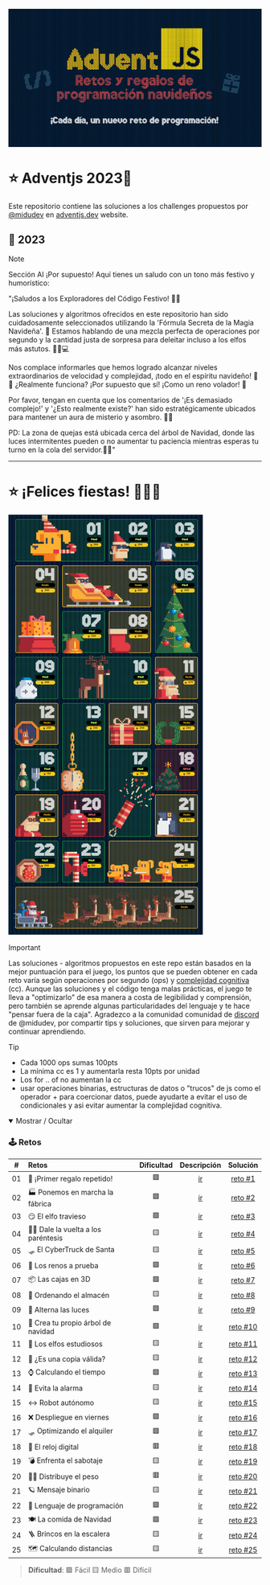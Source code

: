![AdventJs](AdventJS.png)

# ⭐ Adventjs 2023🎄

Este repositorio contiene las soluciones a los challenges propuestos por [@midudev](https://midu.dev/) en [adventjs.dev](https://adventjs.dev/) website.

## 🎉 2023

> [!NOTE]
> Sección AI
> ¡Por supuesto! Aquí tienes un saludo con un tono más festivo y humorístico:

"¡Saludos a los Exploradores del Código Festivo! 🎄🎅

Las soluciones y algoritmos ofrecidos en este repositorio han sido cuidadosamente seleccionados utilizando la 'Fórmula Secreta de la Magia Navideña'. 🌟 Estamos hablando de una mezcla perfecta de operaciones por segundo y la cantidad justa de sorpresa para deleitar incluso a los elfos más astutos. 🧝‍♂️💻

Nos complace informarles que hemos logrado alcanzar niveles extraordinarios de velocidad y complejidad, ¡todo en el espíritu navideño! 🚀🎁 ¿Realmente funciona? ¡Por supuesto que sí! ¡Como un reno volador! 🦌

Por favor, tengan en cuenta que los comentarios de '¡Es demasiado complejo!' y '¿Esto realmente existe?' han sido estratégicamente ubicados para mantener un aura de misterio y asombro. 🤔✨

PD: La zona de quejas está ubicada cerca del árbol de Navidad, donde las luces intermitentes pueden o no aumentar tu paciencia mientras esperas tu turno en la cola del servidor.🎄🎉"

---

# ⭐ ¡Felices fiestas! 🎉🎁🎅

![Tabla de retos](./tabla.png)

> [!IMPORTANT]
> Las soluciones - algoritmos propuestos en este repo están basados en la mejor puntuación para el juego, los puntos que se pueden obtener en cada reto varía según operaciones por segundo (ops) y [complejidad cognitiva](./Cognitive_Complexity_Sonar_Guide_2023.pdf) (cc). 
Aunque las soluciones y el código tenga malas prácticas, el juego te lleva a "optimizarlo" de esa manera a costa de legibilidad y comprensión, pero también se aprende algunas particularidades del lenguaje y te hace "pensar fuera de la caja".
Agradezco a la comunidad comunidad de [discord](https://discord.com/invite/midudev) de @midudev, por compartir tips y soluciones, que sirven para mejorar y continuar aprendiendo.

> [!TIP]
> - Cada 1000 ops sumas 100pts
> - La mínima cc es 1 y aumentarla resta 10pts por unidad
> - Los for .. of no aumentan la cc
> - usar operaciones binarias, estructuras de datos o "trucos" de js como el operador + para coercionar datos, puede ayudarte a evitar el uso de condicionales y asi evitar aumentar la complejidad cognitiva.



<details open>

<summary>Mostrar / Ocultar</summary>

### 🕹️ Retos

|  #  |             Retos                    |   Dificultad    |                  Descripción                    |                 Solución               |
| :-: | :----------------------------------  | :------------:  | :---------------------------------------------: | :------------------------------------: |
| 01  | 🎁 ¡Primer regalo repetido!         |       🟩       | [ir](https://adventjs.dev/es/challenges/2023/1)  |         [reto #1](./reto%20%231)       |
| 02  | 🏭 Ponemos en marcha la fábrica     |       🟩       | [ir](https://adventjs.dev/es/challenges/2023/2)  |         [reto #2](./reto%20%232)       |
| 03  | 😏 El elfo travieso                 |       🟩       | [ir](https://adventjs.dev/es/challenges/2023/3)  |         [reto #3](./reto%20%233)       |
| 04  | 😵‍💫 Dale la vuelta a los paréntesis  |       🟨       | [ir](https://adventjs.dev/es/challenges/2023/4)  |         [reto #4](./reto%20%234)       |
| 05  | 🛷 El CyberTruck de Santa           |       🟨       | [ir](https://adventjs.dev/es/challenges/2023/5)  |         [reto #5](./reto%20%235)       |
| 06  | 🦌 Los renos a prueba               |       🟩       | [ir](https://adventjs.dev/es/challenges/2023/6)  |         [reto #6](./reto%20%236)       |
| 07  | 📦 Las cajas en 3D                  |       🟩       | [ir](https://adventjs.dev/es/challenges/2023/7)  |         [reto #7](./reto%20%237)       |
| 08  | 🏬 Ordenando el almacén             |       🟨       | [ir](https://adventjs.dev/es/challenges/2023/8)  |         [reto #8](./reto%20%238)       |
| 09  | 🚦 Alterna las luces                |       🟩       | [ir](https://adventjs.dev/es/challenges/2023/9)  |         [reto #9](./reto%20%239)       |
| 10  | 🎄 Crea tu propio árbol de navidad  |       🟩       | [ir](https://adventjs.dev/es/challenges/2023/10) |         [reto #10](./reto%20%2310)     |
| 11  | 📖 Los elfos estudiosos             |       🟨       | [ir](https://adventjs.dev/es/challenges/2023/11) |         [reto #11](./reto%20%2311)     |
| 12  | 📸 ¿Es una copia válida?            |       🟨       | [ir](https://adventjs.dev/es/challenges/2023/12) |         [reto #12](./reto%20%2312)     |
| 13  | ⌚️ Calculando el tiempo             |       🟩       | [ir](https://adventjs.dev/es/challenges/2023/13) |         [reto #13](./reto%20%2313)     |
| 14  | 🚨 Evita la alarma                  |       🟨       | [ir](https://adventjs.dev/es/challenges/2023/14) |         [reto #14](./reto%20%2314)     |
| 15  | ↔️ Robot autónomo                    |       🟨       | [ir](https://adventjs.dev/es/challenges/2023/15) |         [reto #15](./reto%20%2315)     |
| 16  | ❌ Despliegue en viernes            |       🟩       | [ir](https://adventjs.dev/es/challenges/2023/16) |         [reto #16](./reto%20%2316)     |
| 17  | 🛷 Optimizando el alquiler          |       🟩       | [ir](https://adventjs.dev/es/challenges/2023/17) |         [reto #17](./reto%20%2317)     |
| 18  | 🔢 El reloj digital                 |       🟥       | [ir](https://adventjs.dev/es/challenges/2023/18) |         [reto #18](./reto%20%2318)     |
| 19  | 💣 Enfrenta el sabotaje             |       🟨       | [ir](https://adventjs.dev/es/challenges/2023/19) |         [reto #19](./reto%20%2319)     |
| 20  | 🏋️‍♂️ Distribuye el peso               |       🟥       | [ir](https://adventjs.dev/es/challenges/2023/20) |         [reto #20](./reto%20%2320)     |
| 21  | 🪐 Mensaje binario                  |       🟨       | [ir](https://adventjs.dev/es/challenges/2023/21) |         [reto #21](./reto%20%2321)     |
| 22  | 🚂 Lenguaje de programación         |       🟩       | [ir](https://adventjs.dev/es/challenges/2023/22) |         [reto #22](./reto%20%2322)     |
| 23  | 🍽️ La comida de Navidad             |       🟩       | [ir](https://adventjs.dev/es/challenges/2023/23) |         [reto #23](./reto%20%2323)     |
| 24  | 🪜 Brincos en la escalera           |       🟨       | [ir](https://adventjs.dev/es/challenges/2023/24) |         [reto #24](./reto%20%2324)     |
| 25  | 🗺️ Calculando distancias            |       🟨       | [ir](https://adventjs.dev/es/challenges/2023/25) |         [reto #25](./reto%20%2325)     |

> **Dificultad**: 🟩 Fácil 🟨 Medio 🟥 Difícil

</details>



